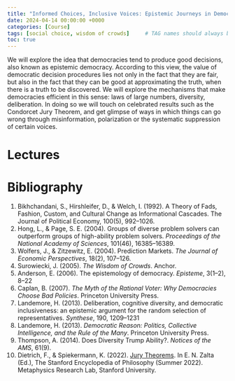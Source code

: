 ```yaml
---
title: "Informed Choices, Inclusive Voices: Epistemic Journeys in Democratic Decision Making"
date: 2024-04-14 00:00:00 +0000
categories: [Course]
tags: [social choice, wisdom of crowds]     # TAG names should always be lowercase
toc: true
---
```


We will explore the idea that democracies tend to produce good decisions, also known as epistemic democracy. 
According to this view, the value of democratic decision procedures lies not only in the fact that they are fair, 
but also in the fact that they can be good at approximating the truth, when there is a truth to be discovered.
We will explore the mechanisms that make democracies efficient in this sense: laws of large numbers, diversity, deliberation. 
In doing so we will touch on celebrated results such as the Condorcet Jury Theorem, and get glimpse of ways in which things 
can go wrong through misinformation, polarization or the systematic suppression of certain voices.


# Lectures


# Bibliography

1. Bikhchandani, S., Hirshleifer, D., & Welch, I. (1992). A Theory of Fads, Fashion, Custom, and Cultural Change as Informational Cascades. The Journal of Political Economy, 100(5), 992–1026.
2. Hong, L., & Page, S. E. (2004). Groups of diverse problem solvers can outperform groups of high-ability problem solvers. *Proceedings of the National Academy of Sciences*, 101(46), 16385–16389.
3. Wolfers, J., & Zitzewitz, E. (2004). Prediction Markets. *The Journal of Economic Perspectives*, 18(2), 107–126.
4. Surowiecki, J. (2005). *The Wisdom of Crowds*. Anchor.
5. Anderson, E. (2006). The epistemology of democracy. *Episteme*, 3(1–2), 8–22
6. Caplan, B. (2007). *The Myth of the Rational Voter: Why Democracies Choose Bad Policies*. Princeton University Press.
7. Landemore, H. (2013). Deliberation, cognitive diversity, and democratic inclusiveness: an epistemic argument for the random selection of representatives. *Synthese*, 190, 1209–1231
8. Landemore, H. (2013). *Democratic Reason: Politics, Collective Intelligence, and the Rule of the Many*. Princeton University Press.
9. Thompson, A. (2014). Does Diversity Trump Ability?. *Notices of the AMS*, 61(9).
10. Dietrich, F., & Spiekermann, K. (2022). [Jury Theorems](https://plato.stanford.edu/archives/sum2022/entries/jury-theorems/). In E. N. Zalta (Ed.), The Stanford Encyclopedia of Philosophy (Summer 2022). Metaphysics Research Lab, Stanford University.